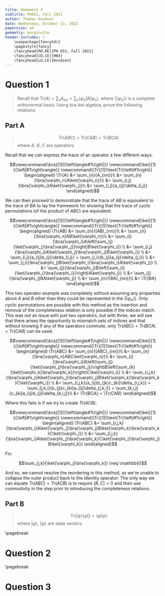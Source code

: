 ```yaml
---
title: Homework 3
subtitle: PH651, Fall 2021
author: Thomas Knudson
date: Wednesday, October 13, 2021
papersize: a4
geometry: margin=2cm
header-includes: |
    \usepackage{fancyhdr}
    \pagestyle{fancy}
    \fancyhead[RO,RE]{PH 651, Fall 2021}
    \fancyhead[CO,CE]{HW3}
    \fancyhead[LO,LE]{Knudson}
---
```


# Question 1

> Recall that $\newcommand{\bra}[1]{{\left\langle#1\right|}}
\newcommand{\ket}[1]{{\left|#1\right\rangle}}\text{Tr}(A)=\sum_{n}{A_{nn}}=\sum_{n}{\bra{\varphi_n}A\ket{\varphi_n}}$, where $\newcommand{\ket}[1]{{\left|#1\right\rangle}}\big\{\ket{\varphi_n}\big\}$ is a complete orthonormal basis. Using bra-ket algebra, prove the following relations:

## Part A

> $$\text{Tr}(ABC) = \text{Tr}(CAB) = \text{Tr}(BCA)$$ where $A$, $B$, $C$ are operators.

Recall that we can express the trace of an operator a few different ways:

$$\newcommand{\bra}[1]{{\left\langle#1\right|}}
\newcommand{\ket}[1]{{\left|#1\right\rangle}}
\newcommand{\Tr}[1]{\text{Tr}\left(#1\right)}
\begin{aligned}
\Tr{A} &= \sum_{n}{A_{nn}}\\
&= \sum_{n}{\bra{\varphi_n}A\ket{\varphi_n}}\\
&= \sum_{i,j}{\bra{\varphi_i}A\ket{\varphi_j}}\\
&= \sum_{i,j}{a_{ij}\delta_{i,j}}
\end{aligned}$$

We can then proceed to demonstrate that the trace of $AB$ is equivalent to the trace of $BA$ to lay the framework for showing that the trace of cyclic permutations (of the product of $ABC$) are equivalent.

$$\newcommand{\bra}[1]{{\left\langle#1\right|}}
\newcommand{\ket}[1]{{\left|#1\right\rangle}}
\newcommand{\Tr}[1]{\text{Tr}\left(#1\right)}
\begin{aligned}
\Tr{AB} &= \sum_{n}{(AB)_{nn}}\\
&= \sum_{n}{\bra{\varphi_n}AB\ket{\varphi_n}}\\
&= \sum_{i}{\bra{\varphi_i}A\left(\sum_{j}{\ket{\varphi_j}\bra{\varphi_j}}\right)B\ket{\varphi_i}} \\
&= \sum_{i,j}{\bra{\varphi_i}A\ket{\varphi_j}\bra{\varphi_j}B\ket{\varphi_i}} \\
&= \sum_{i,j}{a_{ij}b_{ji}\delta_{i,j}} = \sum_{j,i}{b_{ji}a_{ij}\delta_{j,i}} \\
&= \sum_{j,i}{\bra{\varphi_j}B\ket{\varphi_i}\bra{\varphi_i}A\ket{\varphi_j}} \\
&= \sum_{j}{\bra{\varphi_j}B\left(\sum_{i}{\ket{\varphi_i}\bra{\varphi_i}}\right)A\ket{\varphi_j}} \\
&= \sum_{j}{\bra{\varphi_j}BA\ket{\varphi_j}} \\
&= \sum_{n}{(BA)_{nn}}\\
&= \Tr{BA}
\end{aligned}$$

This two operator example was completely without assuming any properties about $A$ and $B$ other than they could be represented in the $\newcommand{\ket}[1]{{\left|#1\right\rangle}}\big\{\ket{\varphi_n}\big\}$. Only cyclic permutations are possible with this method as the insertion and removal of the completeness relation is only possible if the indices match. This was not an issue with just two operators, but with three, we will see that there arises the opportunity to mismatch sets of indices and that without knowing if any of the operators commute, only $\newcommand{\Tr}[1]{\text{Tr}\left(#1\right)}\Tr{ABC}=\Tr{BCA}=\Tr{CAB}$ can be used.

$$\newcommand{\bra}[1]{{\left\langle#1\right|}}
\newcommand{\ket}[1]{{\left|#1\right\rangle}}
\newcommand{\Tr}[1]{\text{Tr}\left(#1\right)}
\begin{aligned}
\Tr{ABC} &= \sum_{n}{(ABC)_{nn}}\\
&= \sum_{n}{\bra{\varphi_n}ABC\ket{\varphi_n}}\\
&= \sum_{i}{\bra{\varphi_i}A\left(\sum_{j}{\ket{\varphi_j}\bra{\varphi_j}}\right)B\left(\sum_{k}{\ket{\varphi_k}\bra{\varphi_k}}\right)C\ket{\varphi_i}} \\
&= \sum_{i,j,k}{\bra{\varphi_i}A\ket{\varphi_j}\bra{\varphi_j}B\ket{\varphi_k}\bra{\varphi_k}C\ket{\varphi_i}} \\
&= \sum_{i,j,k}{a_{ij}b_{jk}c_{ki}\delta_{i,j,k}} = \sum_{j,k,i}{b_{ji}c_{ki}a_{ij}\delta_{j,k,i}} = \sum_{k,i,j}{c_{ki}a_{ij}b_{ji}\delta_{k,i,j}}\\
&= \Tr{BCA} = \Tr{CAB}
\end{aligned}$$

Where this fails is if we try to create $Tr(ACB)$:

$$\newcommand{\bra}[1]{{\left\langle#1\right|}}
\newcommand{\ket}[1]{{\left|#1\right\rangle}}
\newcommand{\Tr}[1]{\text{Tr}\left(#1\right)}
\begin{aligned}
\Tr{ABC} &= \sum_{i,j,k}{\bra{\varphi_i}A\ket{\varphi_j}\bra{\varphi_j}B\ket{\varphi_k}\bra{\varphi_k}C\ket{\varphi_i}} \\
&= \sum_{i,j,k}{\bra{\varphi_i}A\ket{\varphi_j}\bra{\varphi_k}C\ket{\varphi_i}\bra{\varphi_j}B\ket{\varphi_k}}
\end{aligned}$$

Fix:

$$\sum_{j,k}{\ket{\varphi_j}\bra{\varphi_k}} \neq \mathbb{I}$$

And so, we cannot resolve the reordering in this method, as we're unable to collapse the outer product back to the Identity operator: The only way we can equate $Tr(ABC) = Tr(ACB)$ is to require $[B,C]=0$ and then use commutivity in the step prior to introducing the completeness relations.

## Part B

> $$\newcommand{\bra}[1]{{\left\langle#1\right|}}
\newcommand{\ket}[1]{{\left|#1\right\rangle}}
\newcommand{\braket}[2]{{\left\langle #1 \middle| #2 \right\rangle}}
\text{Tr}\bigg(\ket{\psi}\bra{\varphi}\bigg) = \braket{\varphi}{\psi}
$$ where $\left|\varphi\right\rangle$, $\left|\psi\right\rangle$ are state vectors.


\pagebreak

# Question 2

>

\pagebreak

# Question 3

>
